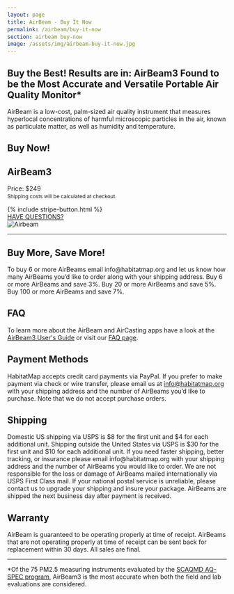 ```yaml
---
layout: page
title: AirBeam - Buy It Now
permalink: /airbeam/buy-it-now
section: airbeam buy-now
image: /assets/img/airbeam-buy-it-now.jpg
---
```


<section class="shop-airbeam">
  <div class="panel panel--leading-text">
    <h1 class="shop-airbeam__heading heading heading--large u--accent-cyan">
      Buy the Best! Results are in: AirBeam3 Found to be the Most Accurate and Versatile Portable Air Quality Monitor*
    </h1>
    <p class="shop-airbeam__caption heading u--gray-text">
      AirBeam is a low-cost, palm-sized air quality instrument that measures hyperlocal concentrations of harmful microscopic particles in the air, known as particulate matter, as well as humidity and temperature.
    </p>
  </div>
  <div class="shop-airbeam__action-panel panel arc-background arc-background--right-teal-light">
    <div class="split--50 split--padding-right split--order-secondary">
      <h1 class="heading heading--medium u--accent-cyan">Buy Now!</h1>
      <h2 class="heading heading--small u--margin-bottom-tiny">AirBeam3</h2>
      <p class="p--body">
        Price: $249
        <br>
        <small class="u--tiny-text">Shipping costs will be calculated at checkout.
</small>
      </p>
      <div class="shop-airbeam__buy-button">
        {% include stripe-button.html %}
      </div>
      <a href="/airbeam/get-consultation" class="shop-airbeam__get-consult-button button button--secondary">
        HAVE QUESTIONS?
      </a>
    </div>
    <div class="split--50 u--align-right">
      <img
        alt="Airbeam"
        class="img lazyload"
        data-src="/assets/img/airbeam-buy-it-now.jpg?nf_resize=fit&w=750"
        src="/assets/img/airbeam-buy-it-now.jpg?nf_resize=fit&w=20"
      />
    </div>
  </div>

  <hr class="panel-separator">

  <div class="panel shop-airbeam-information">
    <div class="shop-airbeam-information__item">
      <h2 class="heading heading--medium u--gray-text">
        Buy More, Save More!
      </h2>
      <p class="p--body">
        To buy 6 or more AirBeams email info@habitatmap.org and let us know how many AirBeams you’d like to order along with your shipping address. Buy 6 or more AirBeams and save 3%. Buy 20 or more AirBeams and save 5%. Buy 100 or more AirBeams and save 7%.
      </p>
      <h2 class="heading heading--medium u--gray-text">
        FAQ
      </h2>
      <p class="p--body">
        To learn more about the AirBeam and AirCasting apps have a look at the <a href="/airbeam/users-guide">AirBeam3 User's Guide</a> or visit our <a href="/airbeam/FAQ">FAQ page</a>.
      </p>
      <h2 class="heading heading--medium u--gray-text">
        Payment Methods
      </h2>
      <p class="p--body">
        HabitatMap accepts credit card payments via PayPal. If you prefer to make payment via check or wire transfer, please email us at <a href="mailto:info@habitatmap.org">info@habitatmap.org</a> with your shipping address and the number of AirBeams you’d like to purchase. Note that we do not accept purchase orders.
      </p>
    </div>
    <div class="shop-airbeam-information__item">
      <h2 class="heading heading--medium u--gray-text">
        Shipping
      </h2>
      <p class="p--body">
        Domestic US shipping via USPS is $8 for the first unit and $4 for each additional unit. Shipping outside the United States via USPS is $30 for the first unit and $10 for each additional unit. If you need faster shipping, better tracking, or insurance please email info@habitatmap.org with your shipping address and the number of AirBeams you would like to order. We are not responsible for the loss or damage of AirBeams mailed internationally via USPS First Class mail. If your national
        postal service is unreliable, please contact us to upgrade your shipping and insure your package. AirBeams are shipped the next business day after payment is received.
      </p>
      <h2 class="heading heading--medium u--gray-text">
        Warranty
      </h2>
      <p class="p--body">
        AirBeam is guaranteed to be operating properly at time of receipt. AirBeams that are not operating properly at time of receipt can be sent back for replacement within 30 days. All sales are final.
      </p>
    </div>

  </div>

  <hr class="panel-separator">

  <p class="shop-airbeam__sub p--body">
    *Of the 75 PM2.5 measuring instruments evaluated by the <a href="http://www.aqmd.gov/aq-spec/sensordetail/habitatmap---airbeam3" class="link" target="_blank">SCAQMD AQ-SPEC program</a>, AirBeam3 is the most accurate when both the field and lab evaluations are considered.
  </p>
</section>
